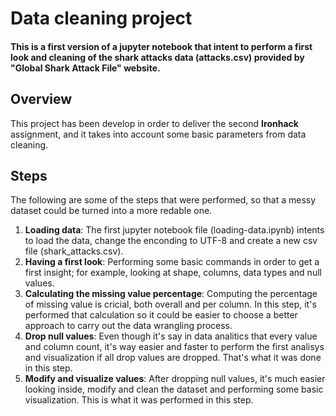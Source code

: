 # Data cleaning project
#### This is a first version of a jupyter notebook that intent to perform a first look and cleaning of the shark attacks data (attacks.csv) provided by "Global Shark Attack File" website.
## Overview
This project has been develop in order to deliver the second **Ironhack** assignment, and it takes into account some basic parameters from data cleaning.
## Steps
The following are some of the steps that were performed, so that a messy dataset could be turned into a more redable one.
1. **Loading data**: The first jupyter notebook file (loading-data.ipynb) intents to load the data, change the enconding to UTF-8 and create a new csv file (shark_attacks.csv).
2. **Having a first look**: Performing some basic commands in order to get a first insight; for example, looking at shape, columns, data types and null values.
3. **Calculating the missing value percentage**: Computing the percentage of missing value is cricial, both overall and per column. In this step, it's performed that calculation so it could be easier to choose a better approach to carry out the data wrangling process.
4. **Drop null values**: Even though it's say in data analitics that every value and column count, it's way easier and faster to perform the first analisys and visualization if all drop values are dropped. That's what it was done in this step.
5. **Modify and visualize values**: After dropping null values, it's much easier looking inside, modify and clean the dataset and performing some basic visualization. This is what it was performed in this step.